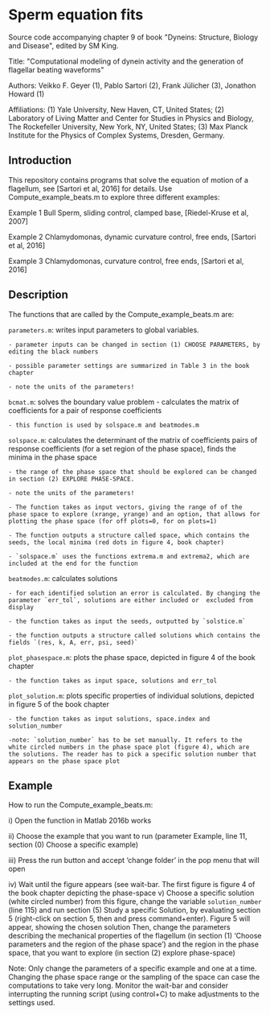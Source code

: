 # Sperm equation fits
Source code accompanying chapter 9 of book "Dyneins: Structure, Biology and Disease", edited by SM King.

Title: "Computational modeling of dynein activity and the generation of flagellar beating waveforms"

Authors: Veikko F. Geyer (1), Pablo Sartori (2), Frank Jülicher (3), Jonathon Howard (1)

Affiliations: (1) Yale University, New Haven, CT, United States; (2) Laboratory of Living Matter and Center for Studies in Physics and Biology, The Rockefeller University, New York, NY, United States; (3) Max Planck Institute for the Physics of Complex Systems, Dresden, Germany.

## Introduction
This repository contains programs that solve the equation of motion of a flagellum, see [Sartori et al, 2016] for details. Use Compute_example_beats.m to explore three different examples:

Example 1 Bull Sperm, sliding control, clamped base, [Riedel-Kruse et al, 2007]

Example 2 Chlamydomonas, dynamic curvature control, free ends, [Sartori et al, 2016]

Example 3 Chlamydomonas, curvature control, free ends, [Sartori et al, 2016]


## Description
The functions that are called by the Compute_example_beats.m are:

`parameters.m`:	writes input parameters to global variables.
	
	- parameter inputs can be changed in section (1) CHOOSE PARAMETERS, by editing the black numbers
	
	- possible parameter settings are summarized in Table 3 in the book chapter
	
	- note the units of the parameters!	


`bcmat.m`: solves the boundary value problem - calculates the matrix of coefficients for a pair of response coefficients

	- this function is used by solspace.m and beatmodes.m 


`solspace.m`: calculates the determinant of the matrix of coefficients pairs of response coefficients (for a set region of the phase space), finds the minima in the phase space

	- the range of the phase space that should be explored can be changed in section (2) EXPLORE PHASE-SPACE. 

	- note the units of the parameters!

	- The function takes as input vectors, giving the range of of the phase space to explore (xrange, yrange) and an option, that allows for plotting the phase space (for off plots=0, for on plots=1) 
	
	- The function outputs a structure called space, which contains the seeds, the local minima (red dots in figure 4, book chapter)
	
	- `solspace.m` uses the functions extrema.m and extrema2, which are included at the end for the function
			

`beatmodes.m`: calculates solutions

	- for each identified solution an error is calculated. By changing the parameter `err_tol`, solutions are either included or  excluded from display
	
	- the function takes as input the seeds, outputted by `solstice.m`
	
	- the function outputs a structure called solutions which contains the fields `(res, k, A, err, psi, seed)`


`plot_phasespace.m`: plots the phase space, depicted in figure 4 of the book chapter

	- the function takes as input space, solutions and err_tol 
		
		
`plot_solution.m`: plots specific properties of individual solutions, depicted in figure 5 of the book chapter

	- the function takes as input solutions, space.index and solution_number

	-note: `solution_number` has to be set manually. It refers to the white circled numbers in the phase space plot (figure 4), which are the solutions. The reader has to pick a specific solution number that appears on the phase space plot 


## Example
How to run the Compute_example_beats.m:

i) Open the function in Matlab 2016b works

ii) Choose the example that you want to run (parameter Example, line 11, section (0) Choose a specific example)

iii) Press the run button and accept ‘change folder’ in the pop menu that will open

iv) Wait until the figure appears (see wait-bar. The first figure is figure 4 of the book chapter depicting the phase-space
v) Choose a specific solution (white circled number) from this figure, change the variable `solution_number` (line 115) and run section (5) Study a specific Solution, by evaluating section 5 (right-click on section 5, then and press command+enter). Figure 5 will appear, showing the chosen solution Then, change the parameters describing the mechanical properties of the flagellum (in section (1) ‘Choose parameters and the region of the phase space’) and the region in the phase space, that you want to explore (in section (2) explore phase-space)
		
Note: Only change the parameters of a specific example and one at a time. Changing the phase space range or the sampling of the space can case the computations to take very long. Monitor the wait-bar and consider interrupting the running script (using control+C) to make adjustments to the settings used.
